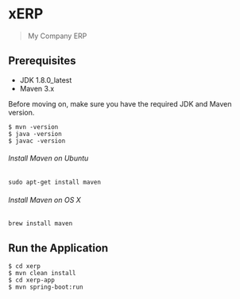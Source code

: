 # xERP
> My Company ERP

## Prerequisites

* JDK 1.8.0_latest
* Maven 3.x

Before moving on, make sure you have the required JDK and Maven version.

	$ mvn -version
	$ java -version
	$ javac -version

###### Install Maven on Ubuntu
	sudo apt-get install maven

###### Install Maven on OS X
	brew install maven

## Run the Application

	$ cd xerp
	$ mvn clean install
	$ cd xerp-app
	$ mvn spring-boot:run
